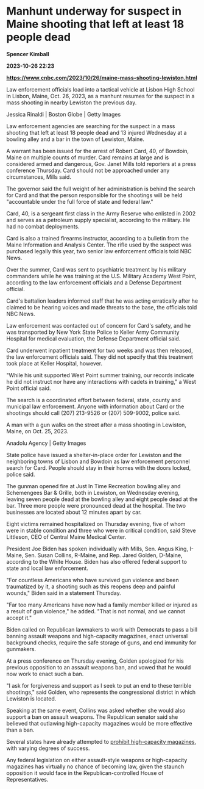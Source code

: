 # Manhunt underway for suspect in Maine shooting that left at least 18 people dead
**Spencer Kimball**

**2023-10-26 22:23**

**https://www.cnbc.com/2023/10/26/maine-mass-shooting-lewiston.html**

Law enforcement officials load into a tactical vehicle at Lisbon High School in Lisbon, Maine, Oct. 26, 2023, as a manhunt resumes for the suspect in a mass shooting in nearby Lewiston the previous day.

Jessica Rinaldi | Boston Globe | Getty Images

Law enforcement agencies are searching for the suspect in a mass shooting that left at least 18 people dead and 13 injured Wednesday at a bowling alley and a bar in the town of Lewiston, Maine.

A warrant has been issued for the arrest of Robert Card, 40, of Bowdoin, Maine on multiple counts of murder. Card remains at large and is considered armed and dangerous, Gov. Janet Mills told reporters at a press conference Thursday. Card should not be approached under any circumstances, Mills said.

The governor said the full weight of her administration is behind the search for Card and that the person responsible for the shootings will be held "accountable under the full force of state and federal law."

Card, 40, is a sergeant first class in the Army Reserve who enlisted in 2002 and serves as a petroleum supply specialist, according to the military. He had no combat deployments.

Card is also a trained firearms instructor, according to a bulletin from the Maine Information and Analysis Center. The rifle used by the suspect was purchased legally this year, two senior law enforcement officials told NBC News.

Over the summer, Card was sent to psychiatric treatment by his military commanders while he was training at the U.S. Military Academy West Point, according to the law enforcement officials and a Defense Department official.

Card's battalion leaders informed staff that he was acting erratically after he claimed to be hearing voices and made threats to the base, the officials told NBC News.

Law enforcement was contacted out of concern for Card's safety, and he was transported by New York State Police to Keller Army Community Hospital for medical evaluation, the Defense Department official said.

Card underwent inpatient treatment for two weeks and was then released, the law enforcement officials said. They did not specify that this treatment took place at Keller Hospital, however.

"While his unit supported West Point summer training, our records indicate he did not instruct nor have any interactions with cadets in training," a West Point official said.

The search is a coordinated effort between federal, state, county and municipal law enforcement. Anyone with information about Card or the shootings should call (207) 213-9526 or (207) 509-9002, police said.

A man with a gun walks on the street after a mass shooting in Lewiston, Maine, on Oct. 25, 2023.

Anadolu Agency | Getty Images

State police have issued a shelter-in-place order for Lewiston and the neighboring towns of Lisbon and Bowdoin as law enforcement personnel search for Card. People should stay in their homes with the doors locked, police said.

The gunman opened fire at Just In Time Recreation bowling alley and Schemengees Bar & Grille, both in Lewiston, on Wednesday evening, leaving seven people dead at the bowling alley and eight people dead at the bar. Three more people were pronounced dead at the hospital. The two businesses are located about 12 minutes apart by car.

Eight victims remained hospitalized on Thursday evening, five of whom were in stable condition and three who were in critical condition, said Steve Littleson, CEO of Central Maine Medical Center.

President Joe Biden has spoken individually with Mills, Sen. Angus King, I-Maine, Sen. Susan Collins, R-Maine, and Rep. Jared Golden, D-Maine, according to the White House. Biden has also offered federal support to state and local law enforcement.

"For countless Americans who have survived gun violence and been traumatized by it, a shooting such as this reopens deep and painful wounds," Biden said in a statement Thursday.

"Far too many Americans have now had a family member killed or injured as a result of gun violence," he added. "That is not normal, and we cannot accept it."

Biden called on Republican lawmakers to work with Democrats to pass a bill banning assault weapons and high-capacity magazines, enact universal background checks, require the safe storage of guns, and end immunity for gunmakers.

At a press conference on Thursday evening, Golden apologized for his previous opposition to an assault weapons ban, and vowed that he would now work to enact such a ban.

"I ask for forgiveness and support as I seek to put an end to these terrible shootings," said Golden, who represents the congressional district in which Lewiston is located.

Speaking at the same event, Collins was asked whether she would also support a ban on assault weapons. The Republican senator said she believed that outlawing high-capacity magazines would be more effective than a ban.

Several states have already attempted to [prohibit high-capacity magazines](https://apnews.com/article/california-gun-laws-highcapacity-magazines-ban-5e16caf66a17964b292d647e432ca6d8), with varying degrees of success.

Any federal legislation on either assault-style weapons or high-capacity magazines has virtually no chance of becoming law, given the staunch opposition it would face in the Republican-controlled House of Representatives.